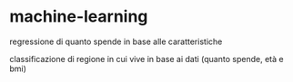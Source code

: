 # machine-learning


regressione di quanto spende in base alle caratteristiche



classificazione di regione in cui vive in base ai dati (quanto spende, età e bmi)